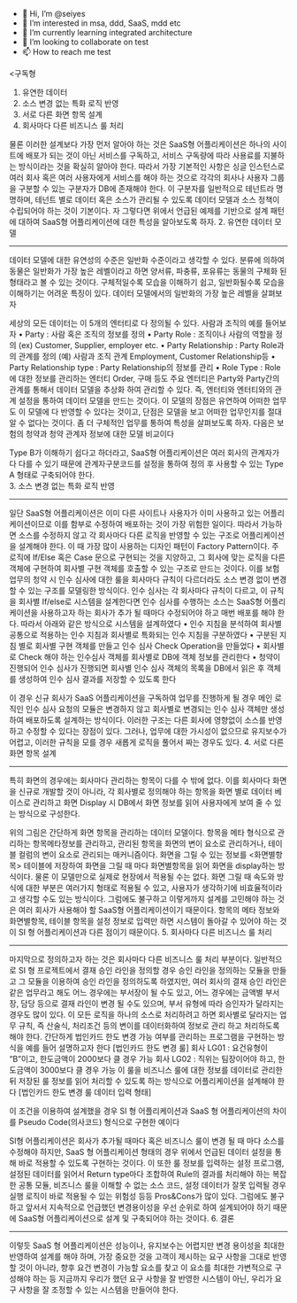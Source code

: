 - 👋 Hi, I’m @seiyes
- 👀 I’m interested in msa, ddd, SaaS, mdd etc
- 🌱 I’m currently learning integrated architecture
- 💞️ I’m looking to collaborate on test
- 📫 How to reach me test

<!---
seiyes/seiyes is a ✨ special ✨ repository because its `README.md` (this file) appears on your GitHub profile.
You can click the Preview link to take a look at your changes.
--->
<구독형 
1.	유연한 데이터 
2.	소스 변경 없는 특화 로직 반영
3.	서로 다른 화면 항목 설계
4.	회사마다 다른 비즈니스 룰 처리

물론 이러한 설계보다 가장 먼저 알아야 하는 것은 SaaS형 어플리케이션은 하나의 사이트에 배포가 되는 것이 아닌 서비스를 구독하고, 서비스 구독량에 따라 사용료를 지불하는 방식이라는 것을 확실히 알아야 한다. 따라서 가장 기본적인 사항은 싱글 인스턴스로 여러 회사 혹은 여러 사용자에게 서비스를 해야 하는 것으로 각각의 회사나 사용자 그룹을 구분할 수 있는 구분자가 DB에 존재해야 한다. 이 구분자를 일반적으로 테넌트라 명명하며, 테넌트 별로 데이터 혹은 소스가 관리될 수 있도록 데이터 모델과 소스 정책이 수립되어야 하는 것이 기본이다.
자 그렇다면 위에서 언급된 예제를 기반으로 설계 패턴에 대하여 SaaS형 어플리케이션에 대한 특성을 알아보도록 하자.
2. 유연한 데이터 모델
________________________________________
데이터 모델에 대한 유연성의 수준은 일반화 수준이라고 생각할 수 있다. 분류에 의하여 동물은 일반화가 가장 높은 레벨이라고 하면 양서류, 파충류, 포유류는 동물의 구체화 된 형태라고 볼 수 있는 것이다. 구체적일수록 모습을 이해하기 쉽고, 일반화될수록 모습을 이해하기는 어려운 특징이 있다. 데이터 모델에서의 일반화의 가장 높은 레벨을 살펴보자
 
세상의 모든 데이터는 이 5개의 엔터티로 다 정의될 수 있다. 사람과 조직의 예를 들어보자
•	Party : 사람 혹은 조직의 정보를 정의
•	Party Role : 조직이나 사람의 역할을 정의
(ex) Customer, Supplier, employer etc.
•	Party Relationship : Party Role과의 관계를 정의
(예) 사람과 조직 관계 Employment, Customer Relationship등
•	Party Relationship type : Party Relationship의 정보를 관리
•	Role Type : Role 에 대한 정보를 관리하는 엔터티
Order, 구매 등도 주요 엔터티은 Party와 Party간의 관계를 통해서 데이터 모델을 추상화 하여 관리할 수 있다. 즉, 엔터티와 엔터티와의 관계 설정을 통하여 데이터 모델을 만드는 것이다. 이 모델의 장점은 유연하여 어떠한 업무도 이 모델에 다 반영할 수 있다는 것이고, 단점은 모델을 보고 어떠한 업무인지를 절대 알 수 없다는 것이다.
좀 더 구체적인 업무를 통하여 특성을 살펴보도록 하자. 다음은 보험의 청약과 청약 관계자 정보에 대한 모델 비교이다
 

Type B가 이해하기 쉽다고 하더라고, SaaS형 어플리케이션은 여러 회사의 관계자가 다 다를 수 있기 때문에 관계자구분코드를 설정을 통하여 정의 후 사용할 수 있는 Type A 형태로 구축되어야 한다.  
3. 소스 변경 없는 특화 로직 반영
________________________________________
일단 SaaS형 어플리케이션은 이미 다른 사이트나 사용자가 이미 사용하고 있는 어플리케이션이므로 이를 함부로 수정하여 배포하는 것이 가장 위험한 일이다. 따라서 가능하면 소스를 수정하지 않고 각 회사마다 다른 로직을 반영할 수 있는 구조로 어플리케이션을 설계해야 한다. 이 때 가장 많이 사용하는 디자인 패턴이 Factory Pattern이다. 주 로직에 If/Else 혹은 Case 문으로 구현되는 것을 지양하고, 그 회사에 맞는 로직을 다른 객체에 구현하여 회사별 구현 객체를 호출할 수 있는 구조로 만드는 것이다. 이를 보험 업무의 청약 시 인수 심사에 대한 룰을 회사마다 규칙이 다르더라도 소스 변경 없이 변경할 수 있는 구조를 모델링한 방식이다.
인수 심사는 각 회사마다 규칙이 다르고, 이 규칙을 회사별 If/else로 시스템을 설계한다면 인수 심사를 수행하는 소스는 SaaS형 어플리케이션을 사용하고자 하는 회사가 추가 될 때마다 수정되어야 하고 매번 배포를 해야 한다. 따라서 아래와 같은 방식으로 시스템을 설계하였다
•	인수 지침을 분석하여 회사별 공통으로 적용하는 인수 지침과 회사별로 특화되는 인수 지침을 구분하였다
•	구분된 지침 별로 회사별 구현 객체를 만들고 인수 심사 Check Operation을 만들었다
•	회사별로 Check 해야 하는 인수심사 객체를 회사별로 DB에 객체 정보를 관리한다
•	청약이 진행되어 인수 심사가 진행되면 회사별 인수 심사 객체의 목록을 DB에서 읽은 후 객체를 생성하여 인수 심사 결과를 저장할 수 있도록 한다
 

 
이 경우 신규 회사가 SaaS 어플리케이션을 구독하여 업무를 진행하게 될 경우 메인 로직인 인수 심사 요청의 모듈은 변경하지 않고 회사별로 변경되는 인수 심사 객체만 생성하여 배포하도록 설계하는 방식이다. 이러한 구조는 다른 회사에 영향없이 소스를 반영하고 수정할 수 있다는 장점이 있다. 그러나, 업무에 대한 가시성이 없으므로 유지보수가 어렵고, 이러한 규칙을 모를 경우 새롭게 로직을 풀어서 짜는 경우도 있다.
4.  서로 다른 화면 항목 설계
________________________________________
특히 화면의 경우에는 회사마다 관리하는 항목이 다를 수 밖에 없다. 이를 회사마다 화면을 신규로 개발할 것이 아니라, 각 회사별로 정의해야 하는 항목을 화면 별로 데이터 베이스로 관리하고 화면 Display 시 DB에서 화면 정보를 읽어 사용자에게 보여 줄 수 있는 방식으로 구성한다.
 
위의 그림은 간단하게 화면 항목을 관리하는 데이터 모델이다. 항목을 메타 형식으로 관리하는  항목메타정보를 관리하고, 관리된 항목을 화면의 변이 요소로 관리하거나, 테이블 컬럼의 변이 요소로 관리되는 매커니즘이다. 화면을 그릴 수 있는 정보를 <화면별항목> 테이블에 저장하여 화면을 그릴 때 마다 화면별항목을 읽어 화면을 display하는 방식이다. 물론 이 모델만으로 실제로 현장에서 적용될 수는 없다. 화면 그릴 때 속도와 방식에 대한 부분은 여러가지 형태로 적용될 수 있고, 사용자가 생각하기에 비효율적이라고 생각할 수도 있는 방식이다. 그럼에도 불구하고 이렇게까지 설계를 고민해야 하는 것은 여러 회사가 사용해야 할 SaaS형 어플리케이션이기 때문이다. 항목의 메타 정보와 화면별항목, 테이블 항목을 설정 정보로 입력만 하면 시스템이 돌아갈 수 있어야 하는 것이 SI 형 어플리케이션과 다른 점이기 때문이다.
5. 회사마다 다른 비즈니스 룰 처리
________________________________________
마지막으로 정의하고자 하는 것은 회사마다 다른 비즈니스 룰 처리 부분이다. 일반적으로 SI 형 프로젝트에서 결재 승인 라인을 정의할 경우 승인 라인을 정의하는 모듈을 만들고 그 모듈을 이용하여 승인 라인을 정의하도록 하였지만, 여러 회사의 결재 승인 라인은 같은 업무라고 해도 어느 경우에는 부서장이 될 수도 있고, 어느 경우에는 금액별 부서장, 담당 등으로 결재 라인이 변경 될 수도 있으며, 부서 유형에 따라 승인자가 달라지는 경우도 많이 있다. 이 모든 로직을 하나의 소스로 처리하려고 하면 회사별로 달라지는 업무 규칙, 즉 산술식, 처리조건 등의 변이를 데이터화하여 정보로 관리 하고 처리하도록 해야 한다. 간단하게 법인카드 한도 변경 가능 여부를 관리하는 프로그램을 구현하는 방식을 예를 들어 설명하고자 한다
[법인카드 한도 변경 룰]
회사 LG01 : 요건유형이 “B”이고, 한도금액이 2000보다  클 경우 가능
회사 LG02 : 직위는 팀장이어야 하고, 한도금액이 3000보다 클 경우 가능
이 룰을 비즈니스 룰에 대한 정보를 데이터로 관리한 뒤 저장된 룰 정보를 읽어 처리할 수 있도록 하는 방식으로 어플리케이션을 설계해야 한다
[법인카드 한도 변경 룰 데이터 입력 형태]
 
이 조건을 이용하여 설계했을 경우 SI 형 어플리케이션과 SaaS 형 어플리케이션의 차이를 Pseudo Code(의사코드) 형식으로 구현한 예이다
 
SI형 어플리케이션은 회사가 추가될 때마다 혹은 비즈니스 룰이 변경 될 때 마다 소스를 수정해야 하지만, SaaS 형 어플리케이션 형태의 경우 위에서 언급된 데이터 설정을 통해 바로 적용할 수 있도록 구현하는 것이다.
이 또한 룰 정보를 입력하는 설정 프로그램, 설정된 데이터를 읽어서 Return type마다 조합하여 Rule의 결과를 처리해야 하는 복잡한 공통 모듈, 비즈니스 룰을 이해할 수 없는 소스 코드, 설정 데이터가 잘못 입력될 경우 실행 로직이 바로 적용될 수 있는 위험성 등등 Pros&Cons가 많이 있다. 그럼에도 불구하고 앞서서 지속적으로 언급했던 변경용이성을 우선 순위로 하여 설계되어야 하기 때문에 SaaS형 어플리케이션으로 설계 및 구축되어야 하는 것이다.
6. 결론
________________________________________
이렇듯 SaaS 형 어플리케이션은 성능이나, 유지보수는 어렵지만 변경 용이성을 최대한 반영하여 설계를 해야 하며, 가장 중요한 것을 고객이 제시하는 요구 사항을 그대로 반영할 것이 아니라, 향후 요건 변경이 가능할 요소를 찾고 이 요소를 최대한 가변적으로 구성해야 하는 등 지금까지 우리가 했던 요구 사항을 잘 반영한 시스템이 아닌, 우리가 요구 사항을 잘 조정할 수 있는 시스템을 만들어야 한다.


